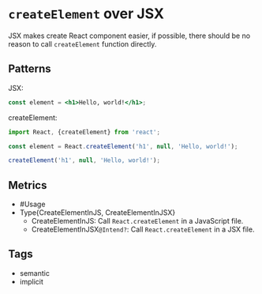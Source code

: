 # `createElement` over JSX

JSX makes create React component easier, if possible, there should be no reason to
call `createElement` function directly.

## Patterns

JSX:

```jsx
const element = <h1>Hello, world!</h1>;
```

createElement:

```js
import React, {createElement} from 'react';

const element = React.createElement('h1', null, 'Hello, world!');

createElement('h1', null, 'Hello, world!');
```

## Metrics

* #Usage
* Type{CreateElementInJS, CreateElementInJSX}
    * CreateElementInJS: Call `React.createElement` in a JavaScript file.
    * CreateElementInJSX`@Intend?`: Call `React.createElement` in a JSX file.

## Tags

* semantic
* implicit
